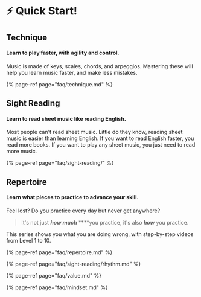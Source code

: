 # ⚡ Quick Start!

## Technique 

#### **Learn to play faster, with agility and control.**

Music is made of keys, scales, chords, and arpeggios. Mastering these will help you learn music faster, and make less mistakes.

{% page-ref page="faq/technique.md" %}

## Sight Reading 

#### Learn to read sheet music like reading English.

Most people can't read sheet music. Little do they know, reading sheet music is easier than learning English. If you want to read English faster, you read more books. If you want to play any sheet music, you just need to read more music.

{% page-ref page="faq/sight-reading/" %}

## Repertoire

#### Learn what pieces to practice to advance your skill.

Feel lost? Do you practice every day but never get anywhere? 

> It's not just _**how much**_ ****you practice, it's also _**how**_ you practice.

This series shows you what you are doing wrong, with step-by-step videos from Level 1 to 10.

{% page-ref page="faq/repertoire.md" %}

{% page-ref page="faq/sight-reading/rhythm.md" %}

{% page-ref page="faq/value.md" %}

{% page-ref page="faq/mindset.md" %}









